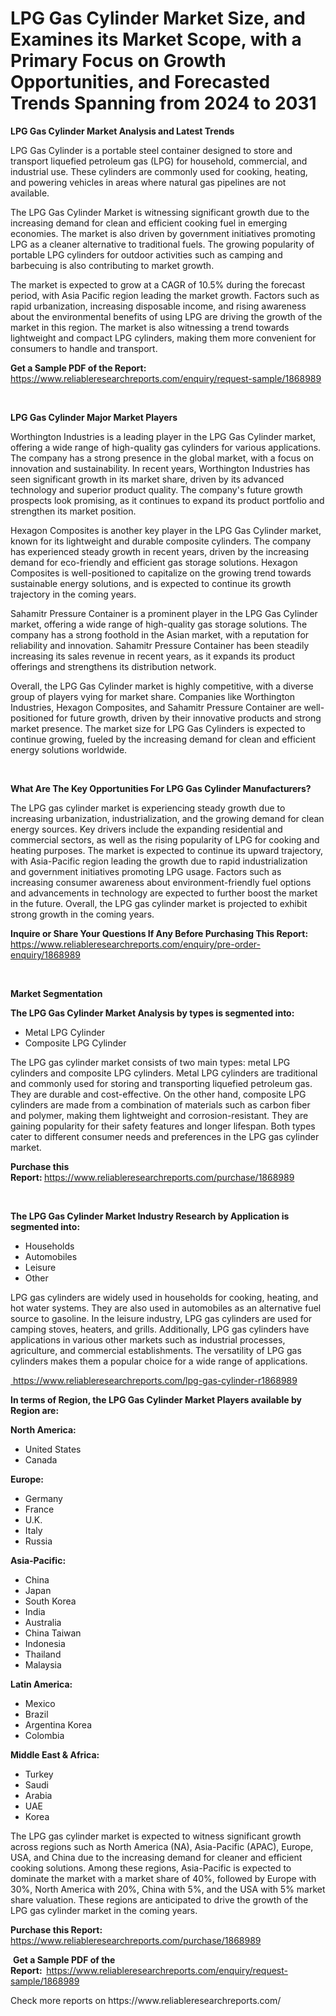 <p><h1>LPG Gas Cylinder Market Size, and Examines its Market Scope, with a Primary Focus on Growth Opportunities, and Forecasted Trends Spanning from 2024 to 2031</h1></p><p><strong>LPG Gas Cylinder Market Analysis and Latest Trends</strong></p>
<p><p>LPG Gas Cylinder is a portable steel container designed to store and transport liquefied petroleum gas (LPG) for household, commercial, and industrial use. These cylinders are commonly used for cooking, heating, and powering vehicles in areas where natural gas pipelines are not available.</p><p>The LPG Gas Cylinder Market is witnessing significant growth due to the increasing demand for clean and efficient cooking fuel in emerging economies. The market is also driven by government initiatives promoting LPG as a cleaner alternative to traditional fuels. The growing popularity of portable LPG cylinders for outdoor activities such as camping and barbecuing is also contributing to market growth.</p><p>The market is expected to grow at a CAGR of 10.5% during the forecast period, with Asia Pacific region leading the market growth. Factors such as rapid urbanization, increasing disposable income, and rising awareness about the environmental benefits of using LPG are driving the growth of the market in this region. The market is also witnessing a trend towards lightweight and compact LPG cylinders, making them more convenient for consumers to handle and transport.</p></p>
<p><strong>Get a Sample PDF of the Report:&nbsp;</strong> <a href="https://www.reliableresearchreports.com/enquiry/request-sample/1868989">https://www.reliableresearchreports.com/enquiry/request-sample/1868989</a></p>
<p>&nbsp;</p>
<p><strong>LPG Gas Cylinder Major Market Players</strong></p>
<p><p>Worthington Industries is a leading player in the LPG Gas Cylinder market, offering a wide range of high-quality gas cylinders for various applications. The company has a strong presence in the global market, with a focus on innovation and sustainability. In recent years, Worthington Industries has seen significant growth in its market share, driven by its advanced technology and superior product quality. The company's future growth prospects look promising, as it continues to expand its product portfolio and strengthen its market position.</p><p>Hexagon Composites is another key player in the LPG Gas Cylinder market, known for its lightweight and durable composite cylinders. The company has experienced steady growth in recent years, driven by the increasing demand for eco-friendly and efficient gas storage solutions. Hexagon Composites is well-positioned to capitalize on the growing trend towards sustainable energy solutions, and is expected to continue its growth trajectory in the coming years.</p><p>Sahamitr Pressure Container is a prominent player in the LPG Gas Cylinder market, offering a wide range of high-quality gas storage solutions. The company has a strong foothold in the Asian market, with a reputation for reliability and innovation. Sahamitr Pressure Container has been steadily increasing its sales revenue in recent years, as it expands its product offerings and strengthens its distribution network.</p><p>Overall, the LPG Gas Cylinder market is highly competitive, with a diverse group of players vying for market share. Companies like Worthington Industries, Hexagon Composites, and Sahamitr Pressure Container are well-positioned for future growth, driven by their innovative products and strong market presence. The market size for LPG Gas Cylinders is expected to continue growing, fueled by the increasing demand for clean and efficient energy solutions worldwide.</p></p>
<p>&nbsp;</p>
<p><strong>What Are The Key Opportunities For LPG Gas Cylinder Manufacturers?</strong></p>
<p><p>The LPG gas cylinder market is experiencing steady growth due to increasing urbanization, industrialization, and the growing demand for clean energy sources. Key drivers include the expanding residential and commercial sectors, as well as the rising popularity of LPG for cooking and heating purposes. The market is expected to continue its upward trajectory, with Asia-Pacific region leading the growth due to rapid industrialization and government initiatives promoting LPG usage. Factors such as increasing consumer awareness about environment-friendly fuel options and advancements in technology are expected to further boost the market in the future. Overall, the LPG gas cylinder market is projected to exhibit strong growth in the coming years.</p></p>
<p><strong>Inquire or Share Your Questions If Any Before Purchasing This Report:</strong> <a href="https://www.reliableresearchreports.com/enquiry/pre-order-enquiry/1868989">https://www.reliableresearchreports.com/enquiry/pre-order-enquiry/1868989</a></p>
<p>&nbsp;</p>
<p><strong>Market Segmentation</strong></p>
<p><strong>The LPG Gas Cylinder Market Analysis by types is segmented into:</strong></p>
<p><ul><li>Metal LPG Cylinder</li><li>Composite LPG Cylinder</li></ul></p>
<p><p>The LPG gas cylinder market consists of two main types: metal LPG cylinders and composite LPG cylinders. Metal LPG cylinders are traditional and commonly used for storing and transporting liquefied petroleum gas. They are durable and cost-effective. On the other hand, composite LPG cylinders are made from a combination of materials such as carbon fiber and polymer, making them lightweight and corrosion-resistant. They are gaining popularity for their safety features and longer lifespan. Both types cater to different consumer needs and preferences in the LPG gas cylinder market.</p></p>
<p><strong>Purchase this Report:&nbsp;</strong><a href="https://www.reliableresearchreports.com/purchase/1868989">https://www.reliableresearchreports.com/purchase/1868989</a></p>
<p>&nbsp;</p>
<p><strong>The LPG Gas Cylinder Market Industry Research by Application is segmented into:</strong></p>
<p><ul><li>Households</li><li>Automobiles</li><li>Leisure</li><li>Other</li></ul></p>
<p><p>LPG gas cylinders are widely used in households for cooking, heating, and hot water systems. They are also used in automobiles as an alternative fuel source to gasoline. In the leisure industry, LPG gas cylinders are used for camping stoves, heaters, and grills. Additionally, LPG gas cylinders have applications in various other markets such as industrial processes, agriculture, and commercial establishments. The versatility of LPG gas cylinders makes them a popular choice for a wide range of applications.</p></p>
<p><a href="https://www.reliableresearchreports.com/lpg-gas-cylinder-r1868989">&nbsp;https://www.reliableresearchreports.com/lpg-gas-cylinder-r1868989</a></p>
<p><strong>In terms of Region, the LPG Gas Cylinder Market Players available by Region are:</strong></p>
<p>
    <p> <strong> North America: </strong>
        <ul>
            <li>United States</li>
            <li>Canada</li>
        </ul>
        </p> 
    <p> <strong> Europe: </strong>
        <ul>
            <li>Germany</li>
            <li>France</li>
            <li>U.K.</li>
            <li>Italy</li>
            <li>Russia</li>
        </ul>
        </p> 
    <p> <strong> Asia-Pacific: </strong>
        <ul>
            <li>China</li>
            <li>Japan</li>
            <li>South Korea</li>
            <li>India</li>
            <li>Australia</li>
            <li>China Taiwan</li>
            <li>Indonesia</li>
            <li>Thailand</li>
            <li>Malaysia</li>
        </ul>
        </p> 
    <p> <strong> Latin America: </strong>
        <ul>
            <li>Mexico</li>
            <li>Brazil</li>
            <li>Argentina Korea</li>
            <li>Colombia</li>
        </ul>
        </p> 
    <p> <strong> Middle East & Africa: </strong>
        <ul>
            <li>Turkey</li>
            <li>Saudi</li>
            <li>Arabia</li>
            <li>UAE</li>
            <li>Korea</li>
        </ul>
    </p>
    </p>
<p><p>The LPG gas cylinder market is expected to witness significant growth across regions such as North America (NA), Asia-Pacific (APAC), Europe, USA, and China due to the increasing demand for cleaner and efficient cooking solutions. Among these regions, Asia-Pacific is expected to dominate the market with a market share of 40%, followed by Europe with 30%, North America with 20%, China with 5%, and the USA with 5% market share valuation. These regions are anticipated to drive the growth of the LPG gas cylinder market in the coming years.</p></p>
<p><strong>Purchase this Report: </strong><a href="https://www.reliableresearchreports.com/purchase/1868989">https://www.reliableresearchreports.com/purchase/1868989</a></p>
<p>&nbsp;<strong>Get a Sample PDF of the Report:&nbsp;&nbsp;</strong><a href="https://www.reliableresearchreports.com/enquiry/request-sample/1868989">https://www.reliableresearchreports.com/enquiry/request-sample/1868989</a></p>
<p><strong></strong></p>
<p>Check more reports on https://www.reliableresearchreports.com/</p>